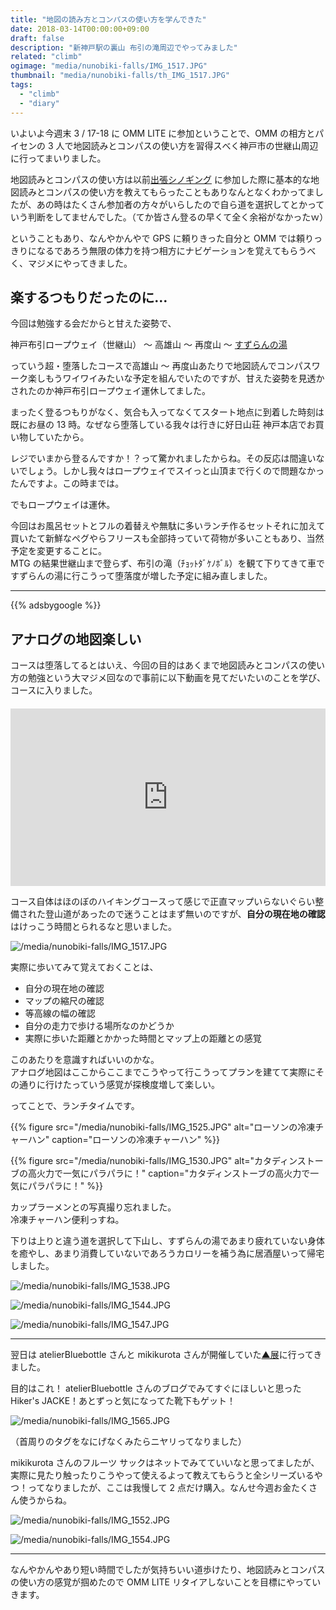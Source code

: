 ```yaml
---
title: "地図の読み方とコンパスの使い方を学んできた"
date: 2018-03-14T00:00:00+09:00
draft: false
description: "新神戸駅の裏山 布引の滝周辺でやってみました"
related: "climb"
ogimage: "media/nunobiki-falls/IMG_1517.JPG"
thumbnail: "media/nunobiki-falls/th_IMG_1517.JPG"
tags:
  - "climb"
  - "diary"
---
```


<!--more-->

いよいよ今週末 3 / 17-18 に OMM LITE に参加ということで、OMM の相方とパイセンの 3 人で地図読みとコンパスの使い方を習得スべく神戸市の世継山周辺に行ってまいりました。

地図読みとコンパスの使い方は以前[出張シノギング](http://www.utility-outdoor.com/2017/07/02/33635) に参加した際に基本的な地図読みとコンパスの使い方を教えてもらったこともありなんとなくわかってましたが、あの時はたくさん参加者の方々がいらしたので自ら道を選択してとかっていう判断をしてませんでした。（てか皆さん登るの早くて全く余裕がなかったｗ）

ということもあり、なんやかんやで GPS に頼りきった自分と OMM では頼りっきりになるであろう無限の体力を持つ相方にナビゲーションを覚えてもらうべく、マジメにやってきました。

## 楽するつもりだったのに…

今回は勉強する会だからと甘えた姿勢で、

神戸布引ロープウェイ（世継山） 〜 高雄山 〜 再度山 〜 [すずらんの湯](http://www.suzurann.jp/)

っていう超・堕落したコースで高雄山 〜 再度山あたりで地図読んでコンパスワーク楽しもうワイワイみたいな予定を組んでいたのですが、甘えた姿勢を見透かされたのか神戸布引ロープウェイ運休してました。

まったく登るつもりがなく、気合も入ってなくてスタート地点に到着した時刻は既にお昼の 13 時。なぜなら堕落している我々は行きに好日山荘 神戸本店でお買い物していたから。

レジでいまから登るんですか！？って驚かれましたからね。その反応は間違いないでしょう。しかし我々はロープウェイでスイっと山頂まで行くので問題なかったんですよ。この時までは。

でもロープウェイは運休。

今回はお風呂セットとフルの着替えや無駄に多いランチ作るセットそれに加えて買いたて新鮮なペグやらフリースも全部持っていて荷物が多いこともあり、当然予定を変更することに。  
MTG の結果世継山まで登らず、布引の滝（ﾁｮｯﾄﾀﾞｹﾉﾎﾞﾙ）を観て下りてきて車ですずらんの湯に行こうって堕落度が増した予定に組み直しました。

---

{{% adsbygoogle %}}

## アナログの地図楽しい

コースは堕落してるとはいえ、今回の目的はあくまで地図読みとコンパスの使い方の勉強という大マジメ回なので事前に以下動画を見てだいたいのことを学び、コースに入りました。

<style>
.youtube {
  position: relative;
  width: 100%;
  padding-top: 56.25%;
  margin-top: 20px;
}
.youtube iframe {
  position: absolute;
  top: 0;
  right: 0;
  width: 100% !important;
  height: 100% !important;
}
</style>
<div class="youtube">
<iframe width="560" height="315" src="https://www.youtube.com/embed/6-nob959TVc" frameborder="0" allow="autoplay; encrypted-media" allowfullscreen></iframe>
</div>

コース自体はほのぼのハイキングコースって感じで正直マップいらないぐらい整備された登山道があったので迷うことはまず無いのですが、**自分の現在地の確認**はけっこう時間とられるなと思いました。

![/media/nunobiki-falls/IMG_1517.JPG](/media/nunobiki-falls/IMG_1517.JPG)

実際に歩いてみて覚えておくことは、

- 自分の現在地の確認
- マップの縮尺の確認
- 等高線の幅の確認
- 自分の走力で歩ける場所なのかどうか
- 実際に歩いた距離とかかった時間とマップ上の距離との感覚

このあたりを意識すればいいのかな。  
アナログ地図はここからここまでこうやって行こうってプランを建てて実際にその通りに行けたっていう感覚が探検度増して楽しい。

ってことで、ランチタイムです。

{{% figure src="/media/nunobiki-falls/IMG_1525.JPG" alt="ローソンの冷凍チャーハン" caption="ローソンの冷凍チャーハン" %}}

{{% figure src="/media/nunobiki-falls/IMG_1530.JPG" alt="カタディンストーブの高火力で一気にパラパラに！" caption="カタディンストーブの高火力で一気にパラパラに！" %}}

カップラーメンとの写真撮り忘れました。  
冷凍チャーハン便利っすね。

下りは上りと違う道を選択して下山し、すずらんの湯であまり疲れていない身体を癒やし、あまり消費していないであろうカロリーを補う為に居酒屋いって帰宅しました。

![/media/nunobiki-falls/IMG_1538.JPG](/media/nunobiki-falls/IMG_1538.JPG)

![/media/nunobiki-falls/IMG_1544.JPG](/media/nunobiki-falls/IMG_1544.JPG)

![/media/nunobiki-falls/IMG_1547.JPG](/media/nunobiki-falls/IMG_1547.JPG)

---

翌日は atelierBluebottle さんと mikikurota さんが開催していた[▲展](https://atelierbluebottle.shop/news/5a92ade4f22a5b04a700613e)に行ってきました。

目的はこれ！ atelierBluebottle さんのブログでみてすぐにほしいと思った Hiker's JACKE！あとずっと気になってた靴下もゲット！

![/media/nunobiki-falls/IMG_1565.JPG](/media/nunobiki-falls/IMG_1565.JPG)

（首周りのタグをなにげなくみたらニヤリってなりました）

mikikurota さんのフルーツ サックはネットでみてていいなと思ってましたが、実際に見たり触ったりこうやって使えるよって教えてもらうと全シリーズいるやつ！ってなりましたが、ここは我慢して 2 点だけ購入。なんせ今週お金たくさん使うからね。

![/media/nunobiki-falls/IMG_1552.JPG](/media/nunobiki-falls/IMG_1552.JPG)

![/media/nunobiki-falls/IMG_1554.JPG](/media/nunobiki-falls/IMG_1554.JPG)

---

なんやかんやあり短い時間でしたが気持ちいい道歩けたり、地図読みとコンパスの使い方の感覚が掴めたので OMM LITE リタイアしないことを目標にやっていきます。
